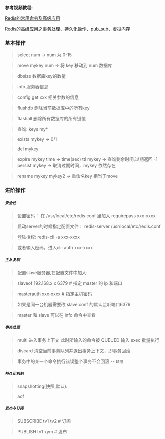 
**参考视频教程:**

[Redis的常用命令及高级应用](http://bbs.lampbrother.net/read-htm-tid-132445.html)

[Redis的高级应用之事务处理、持久化操作、pub_sub、虚拟内存](http://www.56.com/u45/v_MTIwOTY1OTc4.html)


### 基本操作


> select num       -> num 为 0-15

> move mykey num   -> 将 key 移动到 num 数据库

> dbsize               数据库key的数量

> info                 服务器信息

> config get xxx       相关参数的信息

> flushdb              删除当前数据库中的所有key

> flashall             删除所有数据库的所有键值

> 查询:  keys my* 

> exists mykey  -> 0/1

> del mykey 

> expire mykey time    -> time(sec)
> ttl mykey            -> 查询剩余时间,过期返回 -1
> persist mykey        -> 取消过期时间，mykey 依然存在

> rename mykey mykey2  -> 重命名key 相当于move



### 进阶操作


##### `安全性`

> 设置密码：                     在 /usr/local/etc/redis.conf 里加入 requirepass xxx-xxxx

> 启动server的时候指定配置文件： redis-server /usr/local/etc/redis.conf 

> 登陆授权:                      redis-cli -a  xxx-xxxx

> 或者输入密码，进入cli:         auth xxx-xxxx 


##### `主从复制`

> 配置slave服务器,在配置文件中加入:   

> slaveof 192.168.x.x 6379  # 指定 master 的 ip 和端口

> masterauth xxx-xxxx       # 指定主机密码

> 如果是同一台机器需要改 slave.conf 的默认监听端口6379

> master 和 slave 可以在 info 命令中查看


##### `事务处理`

> multi 进入事务上下文 此时所输入的命令被 QUEUED 输入 exec 批量执行

> discard 清空当前事务队列并退出事务上下文，即事务回滚

> 事务中的某一个命令执行错误整个事务不会回滚 -- `缺陷`


##### `持久化机制`

> snapshotting(快照,默认): 

> aof


##### `发布与订阅`

> SUBSCRIBE tv1 tv2  # 订阅

> PUBLISH tv1 xym    # 发布






